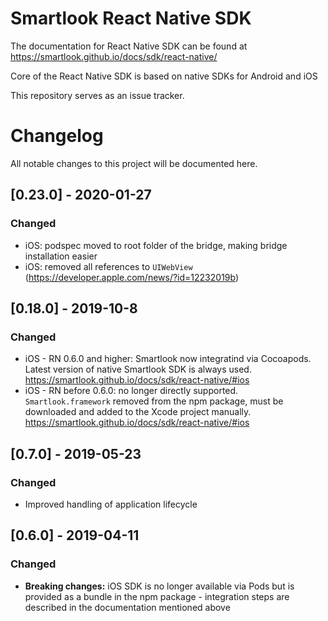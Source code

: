 # Smartlook React Native SDK

The documentation for React Native SDK can be found at https://smartlook.github.io/docs/sdk/react-native/

Core of the React Native SDK is based on native SDKs for Android and iOS

This repository serves as an issue tracker.

# Changelog
All notable changes to this project will be documented here.

## [0.23.0] - 2020-01-27
### Changed
- iOS: podspec moved to root folder of the bridge, making bridge installation easier
- iOS: removed all references to `UIWebView` (https://developer.apple.com/news/?id=12232019b)


## [0.18.0] - 2019-10-8
### Changed
- iOS - RN 0.6.0 and higher: Smartlook now integratind via Cocoapods. Latest version of native Smartlook SDK is always used. https://smartlook.github.io/docs/sdk/react-native/#ios
- iOS - RN before 0.6.0: no longer directly supported. `Smartlook.framework` removed from the npm package, must be downloaded and added to the Xcode project manually. https://smartlook.github.io/docs/sdk/react-native/#ios


## [0.7.0] - 2019-05-23
### Changed
- Improved handling of application lifecycle


## [0.6.0] - 2019-04-11
### Changed
- **Breaking changes:** iOS SDK is no longer available via Pods but is provided as a bundle in the npm package - integration steps are described in the documentation mentioned above

